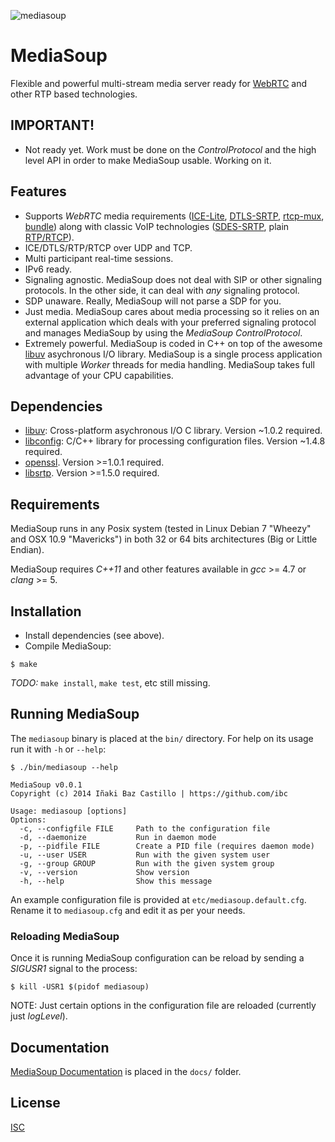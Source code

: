 ![mediasoup](https://raw.githubusercontent.com/ibc/mediasoup/master/art/MediaSoup-logo.png)

# MediaSoup

Flexible and powerful multi-stream media server ready for [WebRTC](http://www.webrtc.org/) and other RTP based technologies.


## IMPORTANT!

* Not ready yet. Work must be done on the *ControlProtocol* and the high level API in order to make MediaSoup usable. Working on it.


## Features

* Supports *WebRTC* media requirements ([ICE-Lite](http://tools.ietf.org/html/rfc5245), [DTLS-SRTP](http://tools.ietf.org/html/rfc5764), [rtcp-mux](http://tools.ietf.org/html/rfc5761), [bundle](http://tools.ietf.org/html/draft-ietf-mmusic-sdp-bundle-negotiation)) along with classic VoIP technologies ([SDES-SRTP](http://tools.ietf.org/html/rfc4568), plain [RTP/RTCP](http://tools.ietf.org/html/rfc3550)).
* ICE/DTLS/RTP/RTCP over UDP and TCP.
* Multi participant real-time sessions.
* IPv6 ready.
* Signaling agnostic. MediaSoup does not deal with SIP or other signaling protocols. In the other side, it can deal with *any* signaling protocol.
* SDP unaware. Really, MediaSoup will not parse a SDP for you.
* Just media. MediaSoup cares about media processing so it relies on an external application which deals with your preferred signaling protocol and manages MediaSoup by using the *MediaSoup ControlProtocol*.
* Extremely powerful. MediaSoup is coded in C++ on top of the awesome [libuv](https://github.com/libuv/libuv) asychronous I/O library. MediaSoup is a single process application with multiple *Worker* threads for media handling. MediaSoup takes full advantage of your CPU capabilities.


## Dependencies

* [libuv](https://github.com/libuv/libuv): Cross-platform asychronous I/O C library. Version ~1.0.2 required.
* [libconfig](http://www.hyperrealm.com/libconfig/): C/C++ library for processing configuration files. Version ~1.4.8 required.
* [openssl](https://www.openssl.org). Version >=1.0.1 required.
* [libsrtp](https://github.com/cisco/libsrtp). Version >=1.5.0 required.


## Requirements

MediaSoup runs in any Posix system (tested in Linux Debian 7 "Wheezy" and OSX 10.9 "Mavericks") in both 32 or 64 bits architectures (Big or Little Endian).

MediaSoup requires *C++11* and other features available in *gcc* >= 4.7 or *clang* >= 5.


## Installation

* Install dependencies (see above).
* Compile MediaSoup:
```
$ make
```

*TODO:* `make install`, `make test`, etc still missing.


## Running MediaSoup

The `mediasoup` binary is placed at the `bin/` directory. For help on its usage run it with `-h` or `--help`:

```
$ ./bin/mediasoup --help

MediaSoup v0.0.1
Copyright (c) 2014 Iñaki Baz Castillo | https://github.com/ibc

Usage: mediasoup [options]
Options:
  -c, --configfile FILE     Path to the configuration file
  -d, --daemonize           Run in daemon mode
  -p, --pidfile FILE        Create a PID file (requires daemon mode)
  -u, --user USER           Run with the given system user
  -g, --group GROUP         Run with the given system group
  -v, --version             Show version
  -h, --help                Show this message
```

An example configuration file is provided at `etc/mediasoup.default.cfg`. Rename it to `mediasoup.cfg` and edit it as per your needs.


### Reloading MediaSoup

Once it is running MediaSoup configuration can be reload by sending a *SIGUSR1* signal to the process:
```
$ kill -USR1 $(pidof mediasoup)
```

NOTE: Just certain options in the configuration file are reloaded (currently just *logLevel*).


## Documentation

[MediaSoup Documentation](docs/index.md) is placed in the `docs/` folder.


## License

[ISC](./LICENSE)
